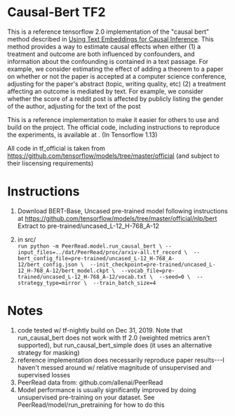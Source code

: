 # Causal-Bert TF2
This is a reference tensorflow 2.0 implementation of the "causal bert" method described in  [Using Text Embeddings for Causal Inference](arxiv.org/abs/1905.12741).
This method provides a way to estimate causal effects when either 
(1) a treatment and outcome are both influenced by confounders, and information about the confounding is contained in a 
text passage. For example, we consider estimating the effect of adding a theorem to a paper on whether or not the paper 
is accepted at a computer science conference, adjusting for the paper's abstract (topic, writing quality, etc)
(2) a treatment affecting an outcome is mediated by text. For example, we consider whether the score of a reddit post is
affected by publicly listing the gender of the author, adjusting for the text of the post

This is a reference implementation to make it easier for others to use and build on the project. The official code,
including instructions to reproduce the experiments, is available at . (In Tensorflow 1.13)

All code in tf_official is taken from https://github.com/tensorflow/models/tree/master/official 
(and subject to their liscensing requirements)

# Instructions
1. Download BERT-Base, Uncased pre-trained model following instructions at https://github.com/tensorflow/models/tree/master/official/nlp/bert
Extract to pre-trained/uncased_L-12_H-768_A-12

2. in src/  
`run python -m PeerRead.model.run_causal_bert \
--input_files=../dat/PeerRead/proc/arxiv-all.tf_record \ 
--bert_config_file=pre-trained/uncased_L-12_H-768_A-12/bert_config.json \ 
--init_checkpoint=pre-trained/uncased_L-12_H-768_A-12/bert_model.ckpt \ 
--vocab_file=pre-trained/uncased_L-12_H-768_A-12/vocab.txt \ 
--seed=0 \ 
--strategy_type=mirror \ 
--train_batch_size=4`

# Notes
1. code tested w/ tf-nightly build on Dec 31, 2019. Note that run_causal_bert does not work with tf 2.0 
(weighted metrics aren't supported), but run_causal_bert_simple does (it uses an alternative strategy for masking)
2. reference implementation does necessarily reproduce paper results---I haven't messed around w/ relative magnitude of 
unsupervised and supervised losses
3. PeerRead data from: github.com/allenai/PeerRead
4. Model performance is usually significantly improved by doing unsupervised pre-training on your dataset. 
See PeerRead/model/run_pretraining for how to do this